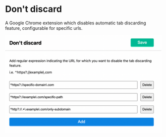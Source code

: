 # Don't discard

A Google Chrome extension which disables automatic tab discarding feature, configurable for specific urls.

![](./screenshot.png)
